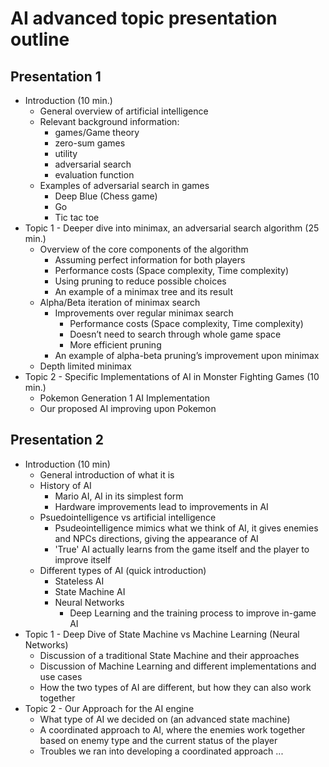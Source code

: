 # AI advanced topic presentation outline

## Presentation 1

* Introduction (10 min.)
	* General overview of artificial intelligence
	* Relevant background information:
		* games/Game theory
		* zero-sum games
		* utility
		* adversarial search
		* evaluation function
	* Examples of adversarial search in games
		* Deep Blue (Chess game)
		* Go
		* Tic tac toe
* Topic 1 - Deeper dive into minimax, an adversarial search algorithm (25 min.)
	* Overview of the core components of the algorithm
		* Assuming perfect information for both players
		* Performance costs (Space complexity, Time complexity)
		* Using pruning to reduce possible choices
		* An example of a minimax tree and its result
	* Alpha/Beta iteration of minimax search
		* Improvements over regular minimax search
			* Performance costs (Space complexity, Time complexity)
			* Doesn’t need to search through whole game space
			* More efficient pruning
		* An example of alpha-beta pruning’s improvement upon minimax
	* Depth limited minimax
* Topic 2 - Specific Implementations of AI in Monster Fighting Games (10 min.)
	* Pokemon Generation 1 AI Implementation
	* Our proposed AI improving upon Pokemon

## Presentation 2

* Introduction (10 min)
	* General introduction of what it is
	* History of AI
		* Mario AI, AI in its simplest form
		* Hardware improvements lead to improvements in AI
	* Psuedointelligence vs artificial intelligence
		* Psudeointelligence mimics what we think of AI, it gives enemies and NPCs
			directions, giving the appearance of AI
		* 'True' AI actually learns from the game itself and the player to improve itself		
	* Different types of AI (quick introduction)
		* Stateless AI
		* State Machine AI
		* Neural Networks
			* Deep Learning and the training process to improve in-game AI
* Topic 1 - Deep Dive of State Machine vs Machine Learning (Neural Networks)
	* Discussion of a traditional State Machine and their approaches
	* Discussion of Machine Learning and different implementations and use cases
	* How the two types of AI are different, but how they can also work together
* Topic 2 - Our Approach for the AI engine
	* What type of AI we decided on (an advanced state machine)
	* A coordinated approach to AI, where the enemies work together based on enemy type
		and the current status of the player
	* Troubles we ran into developing a coordinated approach
...
